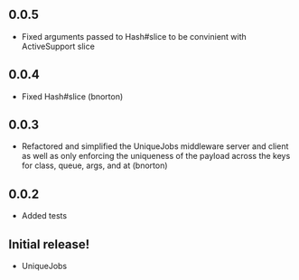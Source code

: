 0.0.5
-----------

- Fixed arguments passed to Hash#slice to be convinient with ActiveSupport slice

0.0.4
-----------

- Fixed Hash#slice (bnorton)

0.0.3
-----------

- Refactored and simplified the UniqueJobs middleware server and client as well as only enforcing the uniqueness of the payload across the keys for class, queue, args, and at (bnorton)

0.0.2
-----------

- Added tests

Initial release!
-----------

- UniqueJobs